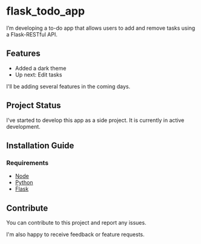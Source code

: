 # flask_todo_app

I’m developing a to-do app that allows users to add and remove tasks using a Flask-RESTful API. 

## Features

* Added a dark theme
* Up next: Edit tasks 

I'll be adding several features in the coming days.

## Project Status

I've started to develop this app as a side project. It is currently in active development.  

## Installation Guide

### Requirements
- [Node](https://nodejs.org/en/download)
- [Python](https://www.python.org/downloads/)
- [Flask](https://flask.palletsprojects.com/en/stable/installation/)

## Contribute

You can contribute to this project and report any issues.

I'm also happy to receive feedback or feature requests.
